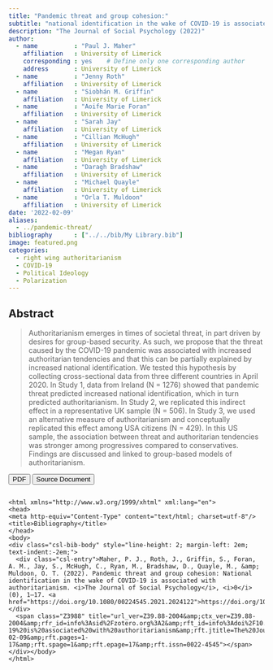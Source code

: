```yaml
---
title: "Pandemic threat and group cohesion:"
subtitle: "national identification in the wake of COVID-19 is associated with authoritarianism"
description: "The Journal of Social Psychology (2022)"
author: 
  - name          : "Paul J. Maher"
    affiliation   : University of Limerick
    corresponding : yes    # Define only one corresponding author
    address       : University of Limerick
  - name          : "Jenny Roth"
    affiliation   : University of Limerick
  - name          : "Siobhán M. Griffin"
    affiliation   : University of Limerick
  - name          : "Aoife Marie Foran"
    affiliation   : University of Limerick
  - name          : "Sarah Jay"
    affiliation   : University of Limerick
  - name          : "Cillian McHugh"
    affiliation   : University of Limerick
  - name          : "Megan Ryan"
    affiliation   : University of Limerick
  - name          : "Daragh Bradshaw"
    affiliation   : University of Limerick
  - name          : "Michael Quayle"
    affiliation   : University of Limerick
  - name          : "Orla T. Muldoon"
    affiliation   : University of Limerick
date: '2022-02-09'
aliases:   
  - ../pandemic-threat/
bibliography      : ["../../bib/My Library.bib"]
image: featured.png
categories: 
  - right wing authoritarianism
  - COVID-19
  - Political Ideology
  - Polarization
---
```


## Abstract

>Authoritarianism emerges in times of societal threat, in part driven by desires for group-based security. As such, we propose that the threat caused by the COVID-19 pandemic was associated with increased authoritarian tendencies and that this can be partially explained by increased national identification. We tested this hypothesis by collecting cross-sectional data from three different countries in April 2020. In Study 1, data from Ireland (N = 1276) showed that pandemic threat predicted increased national identification, which in turn predicted authoritarianism. In Study 2, we replicated this indirect effect in a representative UK sample (N = 506). In Study 3, we used an alternative measure of authoritarianism and conceptually replicated this effect among USA citizens (N = 429). In this US sample, the association between threat and authoritarian tendencies was stronger among progressives compared to conservatives. Findings are discussed and linked to group-based models of authoritarianism.



<button type="button" class="btn btn-primary btn-sm" onclick="window.open('https://raw.githubusercontent.com/cillianmiltown/website_quarto/main/publications/pandemic-threat/pandemic-threat.pdf');" data-inline="true" >PDF</button>
<button type="button" class="btn btn-primary btn-sm" onclick="window.open('https://www.tandfonline.com/doi/full/10.1080/00224545.2021.2024122')" >Source Document</button>


```{=html}

<html xmlns="http://www.w3.org/1999/xhtml" xml:lang="en">
<head>
<meta http-equiv="Content-Type" content="text/html; charset=utf-8"/>
<title>Bibliography</title>
</head>
<body>
<div class="csl-bib-body" style="line-height: 2; margin-left: 2em; text-indent:-2em;">
  <div class="csl-entry">Maher, P. J., Roth, J., Griffin, S., Foran, A. M., Jay, S., McHugh, C., Ryan, M., Bradshaw, D., Quayle, M., &amp; Muldoon, O. T. (2022). Pandemic threat and group cohesion: National identification in the wake of COVID-19 is associated with authoritarianism. <i>The Journal of Social Psychology</i>, <i>0</i>(0), 1–17. <a href="https://doi.org/10.1080/00224545.2021.2024122">https://doi.org/10.1080/00224545.2021.2024122</a></div>
  <span class="Z3988" title="url_ver=Z39.88-2004&amp;ctx_ver=Z39.88-2004&amp;rfr_id=info%3Asid%2Fzotero.org%3A2&amp;rft_id=info%3Adoi%2F10.1080%2F00224545.2021.2024122&amp;rft_id=info%3Apmid%2F35137678&amp;rft_val_fmt=info%3Aofi%2Ffmt%3Akev%3Amtx%3Ajournal&amp;rft.genre=article&amp;rft.atitle=Pandemic%20threat%20and%20group%20cohesion%3A%20national%20identification%20in%20the%20wake%20of%20COVID-19%20is%20associated%20with%20authoritarianism&amp;rft.jtitle=The%20Journal%20of%20Social%20Psychology&amp;rft.volume=0&amp;rft.issue=0&amp;rft.aufirst=Paul%20J.&amp;rft.aulast=Maher&amp;rft.au=Paul%20J.%20Maher&amp;rft.au=Jenny%20Roth&amp;rft.au=Siobh%C3%A1n%20Griffin&amp;rft.au=Aoife%20Marie%20Foran&amp;rft.au=Sarah%20Jay&amp;rft.au=Cillian%20McHugh&amp;rft.au=Megan%20Ryan&amp;rft.au=Daragh%20Bradshaw&amp;rft.au=Michael%20Quayle&amp;rft.au=Orla%20T%20Muldoon&amp;rft.date=2022-02-09&amp;rft.pages=1-17&amp;rft.spage=1&amp;rft.epage=17&amp;rft.issn=0022-4545"></span>
</div></body>
</html>

```




